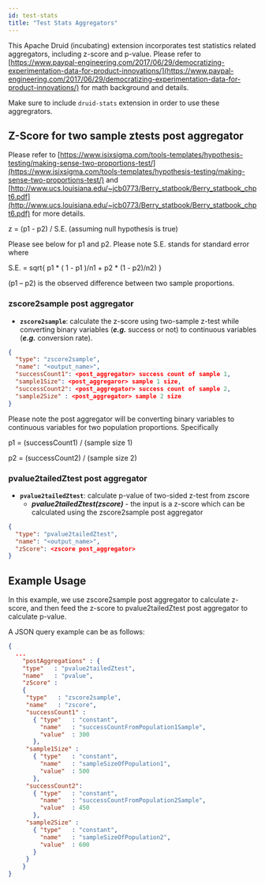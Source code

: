 ```yaml
---
id: test-stats
title: "Test Stats Aggregators"
---
```


<!--
  ~ Licensed to the Apache Software Foundation (ASF) under one
  ~ or more contributor license agreements.  See the NOTICE file
  ~ distributed with this work for additional information
  ~ regarding copyright ownership.  The ASF licenses this file
  ~ to you under the Apache License, Version 2.0 (the
  ~ "License"); you may not use this file except in compliance
  ~ with the License.  You may obtain a copy of the License at
  ~
  ~   http://www.apache.org/licenses/LICENSE-2.0
  ~
  ~ Unless required by applicable law or agreed to in writing,
  ~ software distributed under the License is distributed on an
  ~ "AS IS" BASIS, WITHOUT WARRANTIES OR CONDITIONS OF ANY
  ~ KIND, either express or implied.  See the License for the
  ~ specific language governing permissions and limitations
  ~ under the License.
  -->


This Apache Druid (incubating) extension incorporates test statistics related aggregators, including z-score and p-value. Please refer to [https://www.paypal-engineering.com/2017/06/29/democratizing-experimentation-data-for-product-innovations/](https://www.paypal-engineering.com/2017/06/29/democratizing-experimentation-data-for-product-innovations/) for math background and details.

Make sure to include `druid-stats` extension in order to use these aggregrators.

## Z-Score for two sample ztests post aggregator

Please refer to [https://www.isixsigma.com/tools-templates/hypothesis-testing/making-sense-two-proportions-test/](https://www.isixsigma.com/tools-templates/hypothesis-testing/making-sense-two-proportions-test/) and [http://www.ucs.louisiana.edu/~jcb0773/Berry_statbook/Berry_statbook_chpt6.pdf](http://www.ucs.louisiana.edu/~jcb0773/Berry_statbook/Berry_statbook_chpt6.pdf) for more details.

z = (p1 - p2) / S.E.  (assuming null hypothesis is true)

Please see below for p1 and p2.
Please note S.E. stands for standard error where 

S.E. = sqrt{ p1 * ( 1 - p1 )/n1 + p2 * (1 - p2)/n2) }

(p1 – p2) is the observed difference between two sample proportions.

### zscore2sample post aggregator
* **`zscore2sample`**: calculate the z-score using two-sample z-test while converting binary variables (***e.g.*** success or not) to continuous variables (***e.g.*** conversion rate).

```json
{
  "type": "zscore2sample",
  "name": "<output_name>",
  "successCount1": <post_aggregator> success count of sample 1,
  "sample1Size": <post_aggregaror> sample 1 size,
  "successCount2": <post_aggregator> success count of sample 2,
  "sample2Size" : <post_aggregator> sample 2 size
}
```

Please note the post aggregator will be converting binary variables to continuous variables for two population proportions.  Specifically

p1 = (successCount1) / (sample size 1)

p2 = (successCount2) / (sample size 2)

### pvalue2tailedZtest post aggregator

* **`pvalue2tailedZtest`**: calculate p-value of two-sided z-test from zscore
    - ***pvalue2tailedZtest(zscore)*** - the input is a z-score which can be calculated using the zscore2sample post aggregator


```json
{
  "type": "pvalue2tailedZtest",
  "name": "<output_name>",
  "zScore": <zscore post_aggregator>
}
```
  
## Example Usage

In this example, we use zscore2sample post aggregator to calculate z-score, and then feed the z-score to pvalue2tailedZtest post aggregator to calculate p-value.

A JSON query example can be as follows:

```json
{
  ...
    "postAggregations" : {
    "type"   : "pvalue2tailedZtest",
    "name"   : "pvalue",
    "zScore" : 
    {
     "type"   : "zscore2sample",
     "name"   : "zscore",
     "successCount1" :
       { "type"   : "constant",
         "name"   : "successCountFromPopulation1Sample",
         "value"  : 300
       },
     "sample1Size" :
       { "type"   : "constant",
         "name"   : "sampleSizeOfPopulation1",
         "value"  : 500
       },
     "successCount2":
       { "type"   : "constant",
         "name"   : "successCountFromPopulation2Sample",
         "value"  : 450
       },
     "sample2Size" :
       { "type"   : "constant",
         "name"   : "sampleSizeOfPopulation2",
         "value"  : 600
       }
     }
    }
}

```
